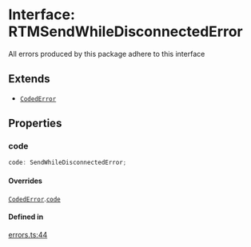 # Interface: RTMSendWhileDisconnectedError

All errors produced by this package adhere to this interface

## Extends

- [`CodedError`](CodedError.md)

## Properties

### code

```ts
code: SendWhileDisconnectedError;
```

#### Overrides

[`CodedError`](CodedError.md).[`code`](CodedError.md#code)

#### Defined in

[errors.ts:44](https://github.com/slackapi/node-slack-sdk/blob/7b348598b763c2b7545d1042b5f0429775cfa62c/packages/rtm-api/src/errors.ts#L44)
